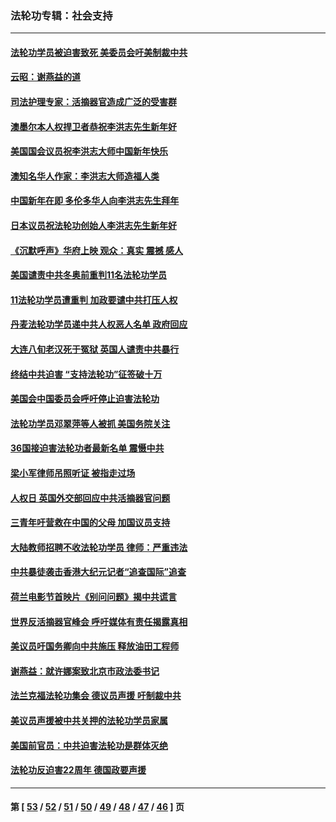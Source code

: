 ### 法轮功专辑：社会支持
---
#### [法轮功学员被迫害致死 美委员会吁美制裁中共](../../pages/nf4386/n13631310.md?03140430) 
#### [云昭：谢燕益的道](../../pages/nf4386/n13607391.md?03140430) 
#### [司法护理专家：活摘器官造成广泛的受害群](../../pages/nf4386/n13570425.md?03140430) 
#### [澳墨尔本人权捍卫者恭祝李洪志先生新年好](../../pages/nf4386/n13556164.md?03140430) 
#### [美国国会议员祝李洪志大师中国新年快乐](../../pages/nf4386/n13554208.md?03140430) 
#### [澳知名华人作家：李洪志大师造福人类](../../pages/nf4386/n13552049.md?03140430) 
#### [中国新年在即 多伦多华人向李洪志先生拜年](../../pages/nf4386/n13531756.md?03140430) 
#### [日本议员祝法轮功创始人李洪志先生新年好](../../pages/nf4386/n13543228.md?03140430) 
#### [《沉默呼声》华府上映 观众：真实 震撼 感人](../../pages/nf4386/n13524739.md?03140430) 
#### [美国谴责中共冬奥前重判11名法轮功学员](../../pages/nf4386/n13521806.md?03140430) 
#### [11法轮功学员遭重判 加政要谴中共打压人权](../../pages/nf4386/n13521294.md?03140430) 
#### [丹麦法轮功学员递中共人权恶人名单 政府回应](../../pages/nf4386/n13497482.md?03140430) 
#### [大连八旬老汉死于冤狱 英国人谴责中共暴行](../../pages/nf4386/n13480118.md?03140430) 
#### [终结中共迫害 “支持法轮功”征签破十万](../../pages/nf4386/n13471084.md?03140430) 
#### [美国会中国委员会呼吁停止迫害法轮功](../../pages/nf4386/n13465411.md?03140430) 
#### [法轮功学员邓翠萍等人被抓 美国务院关注](../../pages/nf4386/n13451524.md?03140430) 
#### [36国接迫害法轮功者最新名单 震慑中共](../../pages/nf4386/n13445909.md?03140430) 
#### [梁小军律师吊照听证 被指走过场](../../pages/nf4386/n13437662.md?03140430) 
#### [人权日 英国外交部回应中共活摘器官问题](../../pages/nf4386/n13430243.md?03140430) 
#### [三青年吁营救在中国的父母 加国议员支持](../../pages/nf4386/n13429744.md?03140430) 
#### [大陆教师招聘不收法轮功学员 律师：严重违法](../../pages/nf4386/n13365839.md?03140430) 
#### [中共暴徒袭击香港大纪元记者“追查国际”追查](../../pages/nf4386/n13343404.md?03140430) 
#### [荷兰电影节首映片《别问问题》揭中共谎言](../../pages/nf4386/n13321179.md?03140430) 
#### [世界反活摘器官峰会 呼吁媒体有责任揭露真相](../../pages/nf4386/n13264475.md?03140430) 
#### [美议员吁国务卿向中共施压 释放油田工程师](../../pages/nf4386/n13233845.md?03140430) 
#### [谢燕益：就许娜案致北京市政法委书记](../../pages/nf4386/n13182701.md?03140430) 
#### [法兰克福法轮功集会 德议员声援 吁制裁中共](../../pages/nf4386/n13175975.md?03140430) 
#### [美议员声援被中共关押的法轮功学员家属](../../pages/nf4386/n13158310.md?03140430) 
#### [美国前官员：中共迫害法轮功是群体灭绝](../../pages/nf4386/n13157750.md?03140430) 
#### [法轮功反迫害22周年 德国政要声援](../../pages/nf4386/n13143632.md?03140430) 

---
#### 第 [ [53](./53.md?03140430) / [52](./52.md?03140430) / [51](./51.md?03140430) / [50](./50.md?03140430) / [49](./49.md?03140430) / [48](./48.md?03140430) / [47](./47.md?03140430) / [46](./46.md?03140430) ] 页
